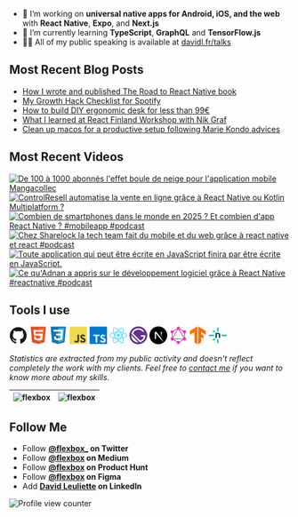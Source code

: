 - 🔭 I’m working on **universal native apps for Android, iOS, and the web** with **React Native**, **Expo**, and **Next.js**
- 🌱 I’m currently learning **TypeScript**, **GraphQL** and **TensorFlow.js**
- 👨‍💻 All of my public speaking is available at [davidl.fr/talks](https://davidl.fr/talks)

## Most Recent Blog Posts

<!-- MEDIUM:START -->
- [How I wrote and published The Road to React Native book](https://flexbox.medium.com/how-i-wrote-and-published-the-road-to-react-native-book-7ca80fa2fd88?source=rss-cc5b33b54088------2)
- [My Growth Hack Checklist for Spotify](https://flexbox.medium.com/how-i-got-more-than-4000-followers-on-spotify-ae4bcb6d6e73?source=rss-cc5b33b54088------2)
- [How to build DIY ergonomic desk for less than 99€](https://flexbox.medium.com/how-to-build-diy-ergonomic-desk-for-less-than-99-82fa51a0d98e?source=rss-cc5b33b54088------2)
- [What I learned at React Finland Workshop with Nik Graf](https://medium.com/react-finland/what-i-learned-at-react-finland-workshop-with-nik-graf-99c37dc1d8c1?source=rss-cc5b33b54088------2)
- [Clean up macos for a productive setup following Marie Kondo advices](https://blog.usejournal.com/kondo-your-mac-b2443f2ebc2f?source=rss-cc5b33b54088------2)
<!-- MEDIUM:END -->

## Most Recent Videos

<!-- BEGIN YOUTUBE-CARDS -->
[![De 100 à 1000 abonnés l'effet boule de neige pour l'application mobile Mangacollec](https://ytcards.demolab.com/?id=mZbElp2l4aU&title=De+100+a%CC%80+1000+abonne%CC%81s+l%27effet+boule+de+neige+pour+l%27application+mobile+Mangacollec&lang=en&timestamp=1747994483&background_color=%230d1117&title_color=%23ffffff&stats_color=%23dedede&max_title_lines=1&width=250&border_radius=5 "De 100 à 1000 abonnés l'effet boule de neige pour l'application mobile Mangacollec")](https://www.youtube.com/watch?v=mZbElp2l4aU)
[![ControlResell automatise la vente en ligne grâce à React Native ou Kotlin Multiplatform ?](https://ytcards.demolab.com/?id=IiPEvKMtxuY&title=ControlResell+automatise+la+vente+en+ligne+gr%C3%A2ce+%C3%A0+React+Native+ou+Kotlin+Multiplatform+%3F&lang=en&timestamp=1747956433&background_color=%230d1117&title_color=%23ffffff&stats_color=%23dedede&max_title_lines=1&width=250&border_radius=5 "ControlResell automatise la vente en ligne grâce à React Native ou Kotlin Multiplatform ?")](https://www.youtube.com/watch?v=IiPEvKMtxuY)
[![Combien de smartphones dans le monde en 2025 ? Et combien d'app React Native ? #mobileapp #podcast](https://ytcards.demolab.com/?id=dvbYEtdjaHM&title=Combien+de+smartphones+dans+le+monde+en+2025+%3F+Et+combien+d%27app+React+Native+%3F+%23mobileapp+%23podcast&lang=en&timestamp=1747925305&background_color=%230d1117&title_color=%23ffffff&stats_color=%23dedede&max_title_lines=1&width=250&border_radius=5 "Combien de smartphones dans le monde en 2025 ? Et combien d'app React Native ? #mobileapp #podcast")](https://www.youtube.com/watch?v=dvbYEtdjaHM)
[![Chez Sharelock la tech team fait du mobile et du web grâce à react native et react  #podcast](https://ytcards.demolab.com/?id=JUxMLmDVUxg&title=Chez+Sharelock+la+tech+team+fait+du+mobile+et+du+web+gr%C3%A2ce+%C3%A0+react+native+et+react++%23podcast&lang=en&timestamp=1747562423&background_color=%230d1117&title_color=%23ffffff&stats_color=%23dedede&max_title_lines=1&width=250&border_radius=5 "Chez Sharelock la tech team fait du mobile et du web grâce à react native et react  #podcast")](https://www.youtube.com/watch?v=JUxMLmDVUxg)
[![Toute application qui peut être écrite en JavaScript finira par être écrite en JavaScript.](https://ytcards.demolab.com/?id=pjQk3DKqjzs&title=Toute+application+qui+peut+%C3%AAtre+%C3%A9crite+en+JavaScript+finira+par+%C3%AAtre+%C3%A9crite+en+JavaScript.&lang=en&timestamp=1747465255&background_color=%230d1117&title_color=%23ffffff&stats_color=%23dedede&max_title_lines=1&width=250&border_radius=5 "Toute application qui peut être écrite en JavaScript finira par être écrite en JavaScript.")](https://www.youtube.com/watch?v=pjQk3DKqjzs)
[![Ce qu'Adnan a appris sur le développement logiciel grâce à React Native  #reactnative #podcast](https://ytcards.demolab.com/?id=PM8LKaDpbWA&title=Ce+qu%27Adnan+a+appris+sur+le+d%C3%A9veloppement+logiciel+gr%C3%A2ce+%C3%A0+React+Native++%23reactnative+%23podcast&lang=en&timestamp=1747389644&background_color=%230d1117&title_color=%23ffffff&stats_color=%23dedede&max_title_lines=1&width=250&border_radius=5 "Ce qu'Adnan a appris sur le développement logiciel grâce à React Native  #reactnative #podcast")](https://www.youtube.com/watch?v=PM8LKaDpbWA)
<!-- END YOUTUBE-CARDS -->

## Tools I use

<p align="left">
  <img src="https://raw.githubusercontent.com/devicons/devicon/master/icons/github/github-original.svg" alt="git" width="32" height="32"/>
  <img src="https://raw.githubusercontent.com/devicons/devicon/master/icons/html5/html5-original.svg" alt="html5" width="32" height="32"/>
  <img src="https://raw.githubusercontent.com/devicons/devicon/master/icons/css3/css3-original.svg" alt="css3" width="32" height="32"/>

  <img src="https://raw.githubusercontent.com/devicons/devicon/master/icons/javascript/javascript-original.svg" alt="javascript" width="32" height="32"/>
  <img src="https://raw.githubusercontent.com/devicons/devicon/master/icons/typescript/typescript-original.svg" alt="typescript" width="32" height="32"/>
  <img src="https://raw.githubusercontent.com/devicons/devicon/master/icons/react/react-original.svg" alt="react" width="32" height="32"/>
  <img src="https://raw.githubusercontent.com/devicons/devicon/master/icons/gatsby/gatsby-original.svg" alt="gatsby" width="32" height="32"/>
  <img src="https://raw.githubusercontent.com/devicons/devicon/master/icons/nextjs/nextjs-original.svg" alt="nextjs" width="32" height="32"/>
  <img src="https://raw.githubusercontent.com/devicons/devicon/master/icons/graphql/graphql-plain.svg" alt="graphql" width="32" height="32"/>
  <img src="https://raw.githubusercontent.com/devicons/devicon/master/icons/tensorflow/tensorflow-original.svg" alt="tensorflow" width="32" height="32"/>
  <img src="https://raw.githubusercontent.com/devicons/devicon/master/icons/netlify/netlify-original.svg" alt="netlify" width="32" height="32"/>

</p>

<em>Statistics are extracted from my public activity and doesn't reflect completely the work with my clients.</em>
<em>Feel free to <a href="https://davidl.fr/onboading" target="_blank">contact me</a> if you want to know more about my skills.</em>

| <img src="https://github-readme-stats.vercel.app/api?username=flexbox&show_icons=true&theme=buefy" alt="flexbox" />  | <img src="https://github-readme-stats.vercel.app/api/top-langs/?username=flexbox&layout=compact&hide=html&theme=buefy" alt="flexbox" /> |
| ------------- | ------------- |

## Follow Me

- Follow **<a href="https://twitter.com/intent/follow?screen_name=flexbox_">@flexbox_</a> on Twitter**
- Follow **<a href="https://medium.com/@flexbox">@flexbox</a> on Medium**
- Follow **<a href="https://www.producthunt.com/@flexbox">@flexbox</a> on Product Hunt**
- Follow **<a href="https://www.figma.com/@flexbox">@flexbox</a> on Figma**
- Add **<a href="https://www.linkedin.com/in/david-leuliette">David Leuliette</a> on LinkedIn**

![Profile view counter](https://komarev.com/ghpvc/?username=flexbox)
